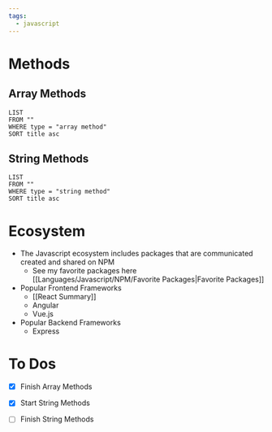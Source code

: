 ```yaml
---
tags:
  - javascript
---
```


# Methods

## Array Methods
```dataview
LIST
FROM ""
WHERE type = "array method"
SORT title asc
```


## String Methods

```dataview
LIST
FROM ""
WHERE type = "string method"
SORT title asc
```
# Ecosystem
- The Javascript ecosystem includes packages that are communicated created and shared on NPM 
	- See my favorite packages here [[Languages/Javascript/NPM/Favorite Packages|Favorite Packages]]
- Popular Frontend Frameworks
	- [[React Summary]]
	- Angular
	- Vue.js
- Popular Backend Frameworks
	- Express

# To Dos
- [x] Finish Array Methods
- [x] Start String Methods
- [ ] Finish String Methods


